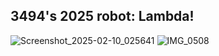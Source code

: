 ## 3494's 2025 robot: Lambda!

![Screenshot_2025-02-10_025641](https://github.com/user-attachments/assets/87c0d535-9e3d-4ffb-a92c-3e61072c69fc)
![IMG_0508](https://github.com/user-attachments/assets/d1f4fd54-ea80-4cc5-900a-328b4499c61d)
